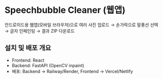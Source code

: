 # Speechbubble Cleaner (웹앱)

안드로이드용 웹앱(모바일 브라우저)으로 여러 사진 업로드 → 손가락으로 말풍선 선택 → 글자 인페인팅 → 결과 ZIP 다운로드

## 설치 및 배포 개요
- Frontend: React
- Backend: FastAPI (OpenCV inpaint)
- 배포: Backend -> Railway/Render, Frontend -> Vercel/Netlify